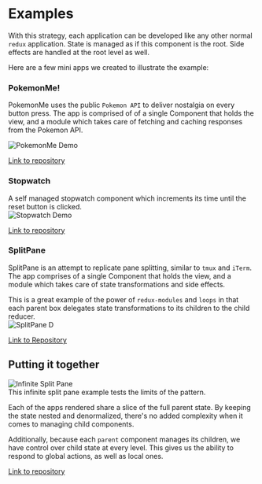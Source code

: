 # Examples

With this strategy, each application can be developed like any other normal `redux` application. State is managed as if this component is the root. Side effects are handled at the root level as well.

Here are a few mini apps we created to illustrate the example:

### PokemonMe!

PokemonMe uses the public `Pokemon API` to deliver nostalgia on every button press. The app is comprised of of a single Component that holds the view, and a module which takes care of fetching and caching responses from the Pokemon API.

![PokemonMe Demo](https://i.imgur.com/GhT6J0k.gif)

[Link to repository](https://github.com/procore/redux-modules/tree/master/examples/PokemonMe/src)

### Stopwatch

A self managed stopwatch component which increments its time until the reset button is clicked.  
![Stopwatch Demo](https://i.imgur.com/JJk8MtX.gif)

[Link to repository](https://github.com/procore/redux-modules/tree/master/examples/Stopwatch/src)

### SplitPane

SplitPane is an attempt to replicate pane splitting, similar to `tmux` and `iTerm`. The app comprises of a single Component that holds the view, and a module which takes care of state transformations and side effects.

This is a great example of the power of `redux-modules` and `loops` in that each parent box delegates state transformations to its children to the child reducer.  
![SplitPane D](https://i.imgur.com/ha2bLxn.gif)

[Link to Repository](https://github.com/procore/redux-modules/tree/master/examples/SplitPane/src)

## Putting it together

![Infinite Split Pane](https://i.imgur.com/zHJY33E.gif)  
This infinite split pane example tests the limits of the pattern.

Each of the apps rendered share a slice of the full parent state. By keeping the state nested and denormalized, there's no added complexity when it comes to managing child components.

Additionally, because each `parent` component manages its children, we have control over child state at every level. This gives us the ability to respond to global actions, as well as local ones.

[Link to repository](https://github.com/mboperator/infinitely-composable-webapp-demo)

